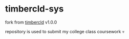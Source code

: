 # timbercld-sys

fork from [timbercld](https://gitee.com/timbercld) v1.0.0

repository is used to submit my college class coursework :skull: